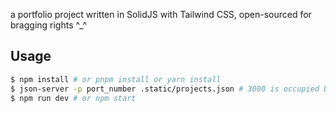 a portfolio project written in SolidJS with Tailwind CSS, open-sourced for bragging rights ^_^

## Usage

```bash
$ npm install # or pnpm install or yarn install
$ json-server -p port_number .static/projects.json # 3000 is occupied by default
$ npm run dev # or npm start
```